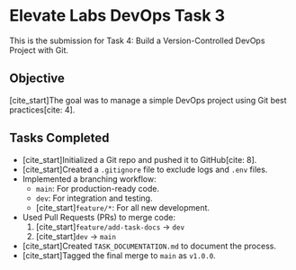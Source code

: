 # Elevate Labs DevOps Task 3

This is the submission for Task 4: Build a Version-Controlled DevOps Project with Git.

## Objective
[cite_start]The goal was to manage a simple DevOps project using Git best practices[cite: 4].

## Tasks Completed
* [cite_start]Initialized a Git repo and pushed it to GitHub[cite: 8].
* [cite_start]Created a `.gitignore` file to exclude logs and `.env` files.
* Implemented a branching workflow:
    * `main`: For production-ready code.
    * `dev`: For integration and testing.
    * [cite_start]`feature/*`: For all new development.
* Used Pull Requests (PRs) to merge code:
    1.  [cite_start]`feature/add-task-docs` -> `dev` 
    2.  [cite_start]`dev` -> `main` 
* [cite_start]Created `TASK_DOCUMENTATION.md` to document the process.
* [cite_start]Tagged the final merge to `main` as `v1.0.0`.
